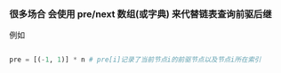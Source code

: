 ### 很多场合 会使用 pre/next 数组(或字典) 来代替链表查询前驱后继

例如

```python

pre = [(-1, 1)] * n # pre[i]记录了当前节点i的前驱节点以及节点i所在索引


```
